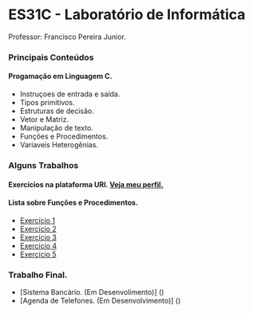# ES31C - Laboratório de Informática
Professor: Francisco Pereira Junior.

### Principais Conteúdos

#### Progamação em Linguagem C.
* Instruçoes de entrada e saída.
* Tipos primitivos.
* Estruturas de decisão.
* Vetor e Matriz.
* Manipulação de texto.
* Funções e Procedimentos.
* Varíaveis Heterogênias.


### Alguns Trabalhos

#### Exercícios na plataforma URI. [Veja meu perfil.](https://www.urionlinejudge.com.br/judge/pt/profile/337238)

#### Lista sobre Funções e Procedimentos.
* [Exercício 1]()
* [Exercício 2]()
* [Exercício 3]()
* [Exercício 4]()
* [Exercício 5]()

### Trabalho Final.
* [Sistema Bancário. (Em Desenvolimento)] ()
* [Agenda de Telefones. (Em Desenvolvimento)] ()
